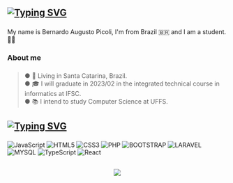 <h2><a href="https://git.io/typing-svg"><img src="https://readme-typing-svg.demolab.com?font=Fira+Code&pause=1000&vCenter=true&width=435&height=30&lines=%F0%9F%91%8B+Hi+There+%F0%9F%91%8B" alt="Typing SVG" /></a></h2>

###

<p align="left">My name is Bernardo Augusto Picoli, I'm from Brazil 🇧🇷 and I am a student. 👨‍💻</p>

###

<h3 align="left">About me</h3>

###

<blockquote><p align="left">● 📍  Living in Santa Catarina, Brazil.<br>● 🎓  I will graduate in 2023/02 in the integrated technical course in informatics at IFSC.<br>● 📚   I intend to study Computer Science at UFFS. </p></blockquote>

 ###

<h2><a href="https://git.io/typing-svg"><img src="https://readme-typing-svg.demolab.com?font=Fira+Code&pause=1000&vCenter=true&width=435&height=30&lines=%F0%9F%91%A8%E2%80%8D%F0%9F%92%BB+Worked+With+%F0%9F%91%A8%E2%80%8D%F0%9F%92%BB" alt="Typing SVG" /></a></h2>

###

<div align="left">
  <img alt="JavaScript" src="https://img.shields.io/badge/javascript-%23323330.svg?style=for-the-badge&logo=javascript&logoColor=%23F7DF1E"/>
  <img alt="HTML5" src="https://img.shields.io/badge/html5-%23E34F26.svg?style=for-the-badge&logo=html5&logoColor=white"/> 
  <img alt="CSS3" src="https://img.shields.io/badge/css3-%231572B6.svg?style=for-the-badge&logo=css3&logoColor=white"/>
  <img alt="PHP" src="https://img.shields.io/badge/PHP-777BB4?style=for-the-badge&logo=php&logoColor=white"/>
  <img alt="BOOTSTRAP" src="https://img.shields.io/badge/Bootstrap-563D7C?style=for-the-badge&logo=bootstrap&logoColor=white"/>
  <img alt="LARAVEL" src="https://img.shields.io/badge/Laravel-FF2D20?style=for-the-badge&logo=laravel&logoColor=white"/>
  <img alt="MYSQL" src="https://img.shields.io/badge/MySQL-00000F?style=for-the-badge&logo=mysql&logoColor=white"/>
  <img alt="TypeScript" src="https://img.shields.io/badge/typescript-%23007ACC.svg?style=for-the-badge&logo=typescript&logoColor=white"/>
  <img alt="React" src="https://img.shields.io/badge/react-%2320232a.svg?style=for-the-badge&logo=react&logoColor=%2361DAFB"/>
</div>


<h2 align="left"></h2>

###

<div align="center">
  <img src="https://profile-counter.glitch.me/Picolii/count.svg?"  />
</div>

###

<h2 align="left"></h2>

###


